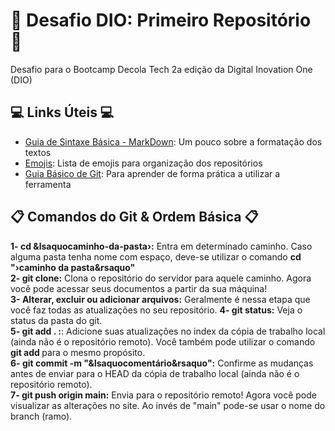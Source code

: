 # 🎯 Desafio DIO: Primeiro Repositório 🎯
Desafio para o Bootcamp Decola Tech 2a edição da Digital Inovation One (DIO)

## 💻 Links Úteis 💻
- [Guia de Sintaxe Básica - MarkDown](https://www.markdownguide.org/basic-syntax/): Um pouco sobre a formatação dos textos
- [Emojis](https://getemoji.com): Lista de emojis para organização dos repositórios
- [Guia Básico de Git](https://rogerdudler.github.io/git-guide/index.pt_BR.html): Para aprender de forma prática a utilizar a ferramenta

## 📋 Comandos do Git & Ordem Básica 📋
**1- cd &lsaquocaminho-da-pasta&rsaquo;:** Entra em determinado caminho. Caso alguma pasta tenha nome com espaço, deve-se utilizar o comando **cd "&rsaquo;caminho da pasta&rsaquo"**<br>
**2- git clone:** Clona o repositório do servidor para aquele caminho. Agora você pode acessar seus documentos a partir da sua máquina!<br>
**3- Alterar, excluir ou adicionar arquivos:** Geralmente é nessa etapa que você faz todas as atualizações no seu repositório.
**4- git status:** Veja o status da pasta do git.<br>
**5- git add . :**: Adicione suas atualizações no index da cópia de trabalho local (ainda não é o repositório remoto). Você também pode utilizar o comando **git add <nome do arquivo>** para o mesmo propósito.<br>
**6- git commit -m "&lsaquocomentário&rsaquo":** Confirme as mudanças antes de enviar para o HEAD da cópia de trabalho local (ainda não é o repositório remoto).<br>
**7- git push origin main:** Envia para o repositório remoto! Agora você pode visualizar as alterações no site. Ao invés de "main" pode-se usar o nome do branch (ramo).<br>